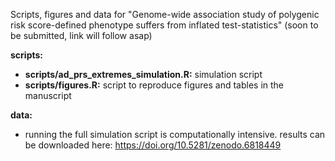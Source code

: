
Scripts, figures and data for "Genome-wide association study of polygenic risk score-defined phenotype suffers from inflated test-statistics" (soon to be submitted, link will follow asap)

**scripts:**

* **scripts/ad_prs_extremes_simulation.R:** simulation script
* **scripts/figures.R:** script to reproduce figures and tables in the manuscript

**data:**

* running the full simulation script is computationally intensive. results can be downloaded here: https://doi.org/10.5281/zenodo.6818449

